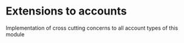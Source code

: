 # Extensions to accounts

Implementation of cross cutting concerns to all account types of this module